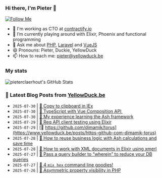 ### Hi there, I'm Pieter 👋  
[![Follow Me](https://img.shields.io/github/followers/pieterclaerhout?label=Follow&style=social)](https://github.com/pieterclaerhout)

- 🏢 I'm working as CTO at [contractify.io](https://contractify.io)
- 🌱 I’m currently playing around with Elixir, Phoenix and functional programming
- 💬 Ask me about [PHP](https://php.net), [Laravel](http://laravel.com) and [VueJS](https://vuejs.org)
- 😄 Pronouns: Pieter, Duckie, YellowDuck
- 📫 How to reach me: pieter@yellowduck.be

### My stats

![pieterclaerhout's GitHub Stats](https://github-readme-stats.vercel.app/api?username=pieterclaerhout&show_icons=true&count_private=true&line_height=40)

### 📩 Latest Blog Posts from [YellowDuck.be](https://www.yellowduck.be/)
<!-- BLOG-POST-LIST:START -->
- `2025-07-30` | [🐥 Copy to clipboard in IEx](https://www.yellowduck.be/posts/copy-to-clipboard-in-iex)  
- `2025-07-30` | [🔗 TypeScript with Vue Composition API ​](https://www.yellowduck.be/posts/typescript-with-vue-composition-api)  
- `2025-07-30` | [🔗 My experience learning the Ash framework](https://www.yellowduck.be/posts/my-experience-learning-the-ash-framework)  
- `2025-07-29` | [🔗 Req API client testing using Elixir](https://www.yellowduck.be/posts/req-api-client-testing-using-elixir)  
- `2025-07-29` | [🔗 https://github.com/dimamik/torus](https://www.yellowduck.be/posts/https-github-com-dimamik-torus)  
- `2025-07-28` | [🔗 How to reuse business logic with Ash calculations and save time](https://www.yellowduck.be/posts/how-to-reuse-business-logic-with-ash-calculations-and-save-time)  
- `2025-07-28` | [🔗 How to work with XML documents in Elixir using xmerl](https://www.yellowduck.be/posts/how-to-work-with-xml-documents-in-elixir-using-xmerl)  
- `2025-07-27` | [🔗 Pass a query builder to “wherein” to reduce your DB queries](https://www.yellowduck.be/posts/pass-a-query-builder-to-wherein-to-reduce-your-db-queries)  
- `2025-07-27` | [🔗 4 `mix hex` command line goodies!](https://www.yellowduck.be/posts/4-mix-hex-command-line-goodies)  
- `2025-07-26` | [🔗 Asymmetric property visibility in PHP](https://www.yellowduck.be/posts/asymmetric-property-visibility-in-php)  

<!-- BLOG-POST-LIST:END -->

